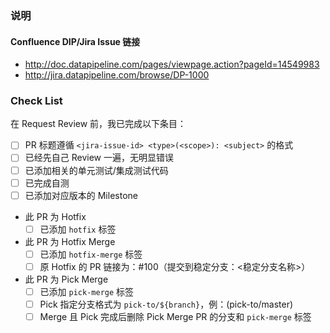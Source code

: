 ### 说明

<!-- 在这里说明此 PR 的主要改动 -->

#### Confluence DIP/Jira Issue 链接

- http://doc.datapipeline.com/pages/viewpage.action?pageId=14549983
- http://jira.datapipeline.com/browse/DP-1000

### Check List

在 Request Review 前，我已完成以下条目：

- [ ] PR 标题遵循 `<jira-issue-id> <type>(<scope>): <subject>` 的格式
- [ ] 已经先自己 Review 一遍，无明显错误
- [ ] 已添加相关的单元测试/集成测试代码
- [ ] 已完成自测
- [ ] 已添加对应版本的 Milestone
- 此 PR 为 Hotfix <!-- 如果不是，则删除此项 -->
  - [ ] 已添加 `hotfix` 标签
- 此 PR 为 Hotfix Merge <!-- 如果不是，则删除此项 -->
  - [ ] 已添加 `hotfix-merge` 标签
  - [ ] 原 Hotfix 的 PR 链接为：#100（提交到稳定分支：<稳定分支名称>）
- 此 PR 为 Pick Merge <!-- 如果不是，则删除此项 -->
  - [ ] 已添加 `pick-merge` 标签
  - [ ] Pick 指定分支格式为 `pick-to/${branch}`，例：(pick-to/master)
  - [ ] Merge 且 Pick 完成后删除 Pick Merge PR 的分支和 `pick-merge` 标签
